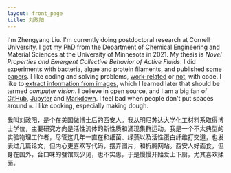 ```yaml
---
layout: front_page
title: 刘政阳
---
```

    
I'm Zhengyang Liu. I'm currently doing postdoctoral research at Cornell University. I got my PhD from the Department of Chemical Engineering and Material Sciences at the University of Minnesota in 2021. My thesis is *Novel Properties and Emergent Collective Behavior of Active Fluids*. I did experiments with bacteria, algae and protein filaments, and published [some papers](cv.html). I like coding and solving problems, [work-related](https://github.com/ZLoverty/Python) or [not](https://github.com/ZLoverty/Period-visualizer), with code. I like to [extract information from images](particle_tracking.html), which I learned later that should be termed *computer vision*. I believe in open source, and I am a big fan of [GitHub](https://github.com/ZLoverty), [Jupyter](https://jupyter.org/) and [Markdown](https://daringfireball.net/projects/markdown/). I feel bad when people don't put spaces around `=`. I like cooking, especially making dough.

    
我叫刘政阳，是个在美国做博士后的西安人。我从明尼苏达大学化工材料系取得博士学位，主要研究方向是活性流体的新性质和涌现集群运动。我是一个不太典型的实验物理工作者，尽管这几年一直在和细菌、绿藻以及活性蛋白纤维打交道，也发表过几篇论文，但内心更喜欢写代码，摆弄图片，和折腾网站。西安人好面食，但身在国外，合口味的餐馆既少见，也不实惠，于是慢慢开始爱上下厨，尤其喜欢揉面。
    
